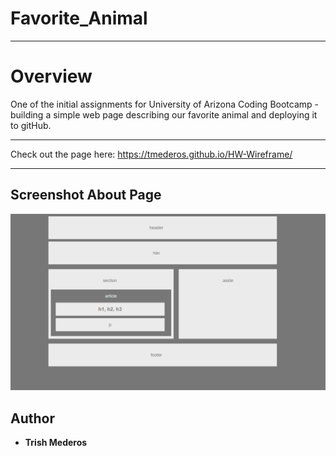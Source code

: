 # Favorite_Animal

---
# Overview
One of the initial assignments for University of Arizona Coding Bootcamp - building a simple web page describing our favorite animal and deploying it to gitHub.

---
Check out the page here: https://tmederos.github.io/HW-Wireframe/

---
## Screenshot About Page

![Screenshot](https://github.com/tmederos/HW-Wireframe/blob/master/Layout.png)


## Author

* **Trish Mederos**
